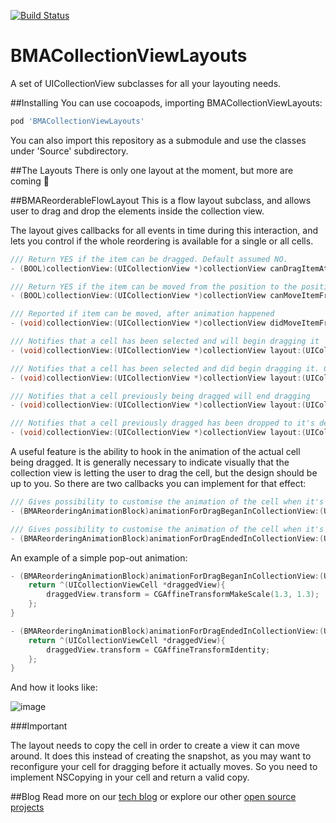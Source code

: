 [![Build Status](https://travis-ci.org/badoo/BMACollectionViewLayouts.svg?branch=master)](https://travis-ci.org/badoo/BMACollectionViewLayouts)

# BMACollectionViewLayouts

A set of UICollectionView subclasses for all your layouting needs.

##Installing
You can use cocoapods, importing BMACollectionViewLayouts:
```ruby
pod 'BMACollectionViewLayouts'
```

You can also import this repository as a submodule and use the classes under 'Source' subdirectory.

##The Layouts
There is only one layout at the moment, but more are coming :rocket:

##BMAReorderableFlowLayout
This is a flow layout subclass, and allows user to drag and drop the elements inside the collection view.

The layout gives callbacks for all events in time during this interaction, and lets you control if the whole reordering is available for a single or all cells.

```objectivec
/// Return YES if the item can be dragged. Default assumed NO.
- (BOOL)collectionView:(UICollectionView *)collectionView canDragItemAtIndexPath:(NSIndexPath *)indexPath;

/// Return YES if the item can be moved from the position to the position. Default assumed NO.
- (BOOL)collectionView:(UICollectionView *)collectionView canMoveItemFromIndexPath:(NSIndexPath *)indexPath toIndexPath:(NSIndexPath *)toIndexPath;

/// Reported if item can be moved, after animation happened
- (void)collectionView:(UICollectionView *)collectionView didMoveItemFromIndexPath:(NSIndexPath *)indexPath toIndexPath:(NSIndexPath *)toIndexPath;

/// Notifies that a cell has been selected and will begin dragging it
- (void)collectionView:(UICollectionView *)collectionView layout:(UICollectionViewLayout *)collectionViewLayout willBeginDraggingItemAtIndexPath:(NSIndexPath *)indexPath;

/// Notifies that a cell has been selected and did begin dragging it. Called after animations before dragging
- (void)collectionView:(UICollectionView *)collectionView layout:(UICollectionViewLayout *)collectionViewLayout didBeginDraggingItemAtIndexPath:(NSIndexPath *)indexPath;

/// Notifies that a cell previously being dragged will end dragging
- (void)collectionView:(UICollectionView *)collectionView layout:(UICollectionViewLayout *)collectionViewLayout willEndDraggingItemAtIndexPath:(NSIndexPath *)indexPath;

/// Notifies that a cell previously dragged has been dropped to it's destination. Called after all animations.
- (void)collectionView:(UICollectionView *)collectionView layout:(UICollectionViewLayout *)collectionViewLayout didEndDraggingItemAtIndexPath:(NSIndexPath *)indexPath;

```

A useful feature is the ability to hook in the animation of the actual cell being dragged. It is generally necessary to indicate visually that the collection view is letting the user to drag the cell, but the design should be up to you. So there are two callbacks you can implement for that effect:

```objectivec
/// Gives possibility to customise the animation of the cell when it's selected for dragging
- (BMAReorderingAnimationBlock)animationForDragBeganInCollectionView:(UICollectionView *)collectionView layout:(UICollectionViewLayout *)collectionViewLayout;

/// Gives possibility to customise the animation of the cell when it's dropped after dragging
- (BMAReorderingAnimationBlock)animationForDragEndedInCollectionView:(UICollectionView *)collectionView layout:(UICollectionViewLayout *)collectionViewLayout;

```

An example of a simple pop-out animation:
```objectivec
- (BMAReorderingAnimationBlock)animationForDragBeganInCollectionView:(UICollectionView *)collectionView layout:(UICollectionViewLayout *)collectionViewLayout {
    return ^(UICollectionViewCell *draggedView){
        draggedView.transform = CGAffineTransformMakeScale(1.3, 1.3);
    };
}

- (BMAReorderingAnimationBlock)animationForDragEndedInCollectionView:(UICollectionView *)collectionView layout:(UICollectionViewLayout *)collectionViewLayout {
    return ^(UICollectionViewCell *draggedView){
        draggedView.transform = CGAffineTransformIdentity;
    };
}
```

And how it looks like:

![image](demoimages/popinreorder.gif)

###Important

The layout needs to copy the cell in order to create a view it can move around. It does this instead of creating the snapshot, as you may want to reconfigure your cell for dragging before it actually moves. So you need to implement NSCopying in your cell and return a valid copy.

##Blog
Read more on our [tech blog](http://techblog.badoo.com/) or explore our other [open source projects](https://github.com/badoo)
